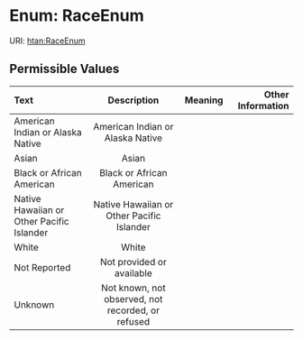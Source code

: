 
# Enum: RaceEnum



URI: [htan:RaceEnum](https://w3id.org/htan/RaceEnum)


## Permissible Values

| Text | Description | Meaning | Other Information |
| :--- | :---: | :---: | ---: |
| American Indian or Alaska Native | American Indian or Alaska Native |  |  |
| Asian | Asian |  |  |
| Black or African American | Black or African American |  |  |
| Native Hawaiian or Other Pacific Islander | Native Hawaiian or Other Pacific Islander |  |  |
| White | White |  |  |
| Not Reported | Not provided or available |  |  |
| Unknown | Not known, not observed, not recorded, or refused |  |  |

